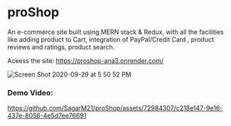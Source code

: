 # proShop
An e-commerce site built using MERN stack &amp; Redux, with all the facilities like adding product to Cart, integration of PayPal/Credit Card , product reviews and ratings, product search.

Aceess the site: https://proshop-ana3.onrender.com/

![Screen Shot 2020-09-29 at 5 50 52 PM](https://user-images.githubusercontent.com/72984307/130320366-272efbef-8ae9-493f-b083-0dfc81a4eef9.png)

### Demo Video:
https://github.com/SagarM21/proShop/assets/72984307/c218e147-9e16-437e-8056-4e5d7ee76691

